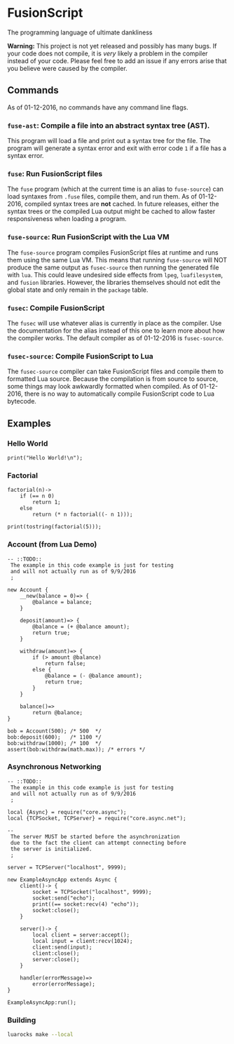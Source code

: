 # FusionScript
The programming language of ultimate dankliness

**Warning:** This project is not yet released and possibly has many bugs. If
your code does not compile, it is *very* likely a problem in the compiler
instead of your code. Please feel free to add an issue if any errors arise that
you believe were caused by the compiler.

## Commands

As of 01-12-2016, no commands have any command line flags.

### `fuse-ast`: Compile a file into an abstract syntax tree (AST).

This program will load a file and print out a syntax tree for the file. The
program will generate a syntax error and exit with error code `1` if a file has
a syntax error.

### `fuse`: Run FusionScript files

The `fuse` program (which at the current time is an alias to `fuse-source`) can
load syntaxes from `.fuse` files, compile them, and run them. As of 01-12-2016,
compiled syntax trees are **not** cached. In future releases, either the syntax
trees or the compiled Lua output might be cached to allow faster responsiveness
when loading a program.

### `fuse-source`: Run FusionScript with the Lua VM

The `fuse-source` program compiles FusionScript files at runtime and runs them
using the same Lua VM. This means that running `fuse-source` will NOT produce
the same output as `fusec-source` then running the generated file with `lua`.
This could leave undesired side effects from `lpeg`, `luafilesystem`, and
`fusion` libraries. However, the libraries themselves should not edit the
global state and only remain in the `package` table.

### `fusec`: Compile FusionScript

The `fusec` will use whatever alias is currently in place as the compiler. Use
the documentation for the alias instead of this one to learn more about how the
compiler works. The default compiler as of 01-12-2016 is `fusec-source`.

### `fusec-source`: Compile FusionScript to Lua

The `fusec-source` compiler can take FusionScript files and compile them to
formatted Lua source. Because the compilation is from source to source, some
things may look awkwardly formatted when compiled. As of 01-12-2016, there is
no way to automatically compile FusionScript code to Lua bytecode.

## Examples

### Hello World

```
print("Hello World!\n");
```

### Factorial

```
factorial(n)->
    if (== n 0)
        return 1;
    else
        return (* n factorial((- n 1)));

print(tostring(factorial(5)));
```

### Account (from Lua Demo)

```
-- ::TODO::
 The example in this code example is just for testing
 and will not actually run as of 9/9/2016
 ;

new Account {
    __new(balance = 0)=> {
        @balance = balance;
    }

    deposit(amount)=> {
        @balance = (+ @balance amount);
        return true;
    }

    withdraw(amount)=> {
        if (> amount @balance)
            return false;
        else {
            @balance = (- @balance amount);
            return true;
        }
    }

    balance()=>
        return @balance;
}

bob = Account(500); /* 500  */
bob:deposit(600);   /* 1100 */
bob:withdraw(1000); /* 100  */
assert(bob:withdraw(math.max)); /* errors */
```

### Asynchronous Networking

```
-- ::TODO::
 The example in this code example is just for testing
 and will not actually run as of 9/9/2016
 ;

local {Async} = require("core.async");
local {TCPSocket, TCPServer} = require("core.async.net");

--
 The server MUST be started before the asynchronization
 due to the fact the client can attempt connecting before
 the server is initialized.
 ;

server = TCPServer("localhost", 9999);

new ExampleAsyncApp extends Async {
    client()-> {
        socket = TCPSocket("localhost", 9999);
        socket:send("echo");
        print((== socket:recv(4) "echo"));
        socket:close();
    }

    server()-> {
        local client = server:accept();
        local input = client:recv(1024);
        client:send(input);
        client:close();
        server:close();
    }

    handler(errorMessage)=>
        error(errorMessage);
}

ExampleAsyncApp:run();
```

### Building

```sh
luarocks make --local
```

